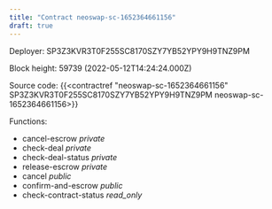 ```yaml
---
title: "Contract neoswap-sc-1652364661156"
draft: true
---
```

Deployer: SP3Z3KVR3T0F255SC8170SZY7YB52YPY9H9TNZ9PM


 



Block height: 59739 (2022-05-12T14:24:24.000Z)

Source code: {{<contractref "neoswap-sc-1652364661156" SP3Z3KVR3T0F255SC8170SZY7YB52YPY9H9TNZ9PM neoswap-sc-1652364661156>}}

Functions:

* cancel-escrow _private_
* check-deal _private_
* check-deal-status _private_
* release-escrow _private_
* cancel _public_
* confirm-and-escrow _public_
* check-contract-status _read_only_
